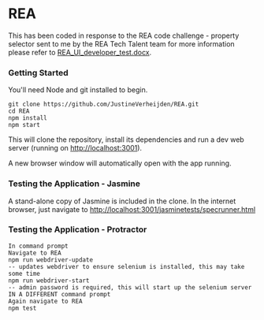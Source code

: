 # REA
This has been coded in response to the REA code challenge - property selector sent to me by the REA Tech Talent team for more information please refer to [REA_UI_developer_test.docx](REA_UI_developer_test).

### Getting Started

You'll need Node and git installed to begin.

```
git clone https://github.com/JustineVerheijden/REA.git
cd REA
npm install
npm start
```
This will clone the repository, install its dependencies and run a dev web server (running on [http://localhost:3001](http://localhost:3001)).

A new browser window will automatically open with the app running.

### Testing the Application - Jasmine

A stand-alone copy of Jasmine is included in the clone. In the internet browser, just navigate to [http://localhost:3001/jasminetests/specrunner.html](http://localhost:3001/jasminetests/specrunner.html)

### Testing the Application - Protractor
```
In command prompt
Navigate to REA
npm run webdriver-update
-- updates webdriver to ensure selenium is installed, this may take some time
npm run webdriver-start
-- admin password is required, this will start up the selenium server
IN A DIFFERENT command prompt
Again navigate to REA
npm test
```
